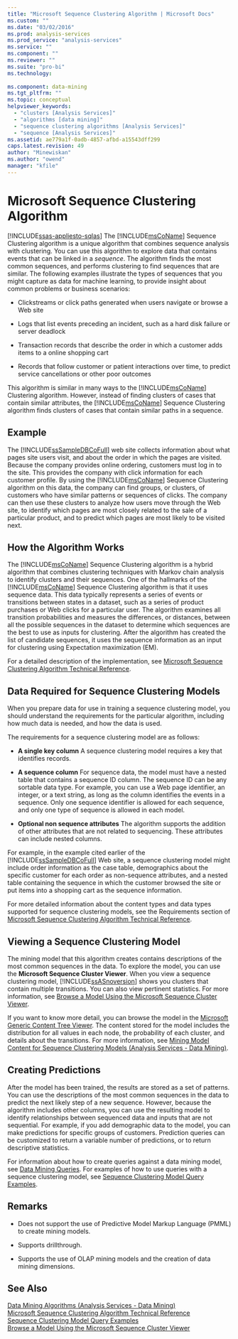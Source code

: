 ```yaml
---
title: "Microsoft Sequence Clustering Algorithm | Microsoft Docs"
ms.custom: ""
ms.date: "03/02/2016"
ms.prod: analysis-services
ms.prod_service: "analysis-services"
ms.service: ""
ms.component: ""
ms.reviewer: ""
ms.suite: "pro-bi"
ms.technology: 
  
ms.component: data-mining
ms.tgt_pltfrm: ""
ms.topic: conceptual
helpviewer_keywords: 
  - "clusters [Analysis Services]"
  - "algorithms [data mining]"
  - "sequence clustering algorithms [Analysis Services]"
  - "sequence [Analysis Services]"
ms.assetid: ae779a1f-0adb-4857-afbd-a15543dff299
caps.latest.revision: 49
author: "Minewiskan"
ms.author: "owend"
manager: "kfile"
---
```

# Microsoft Sequence Clustering Algorithm
[!INCLUDE[ssas-appliesto-sqlas](../../includes/ssas-appliesto-sqlas.md)]
  The [!INCLUDE[msCoName](../../includes/msconame-md.md)] Sequence Clustering algorithm is a unique algorithm that combines sequence analysis with clustering. You can use this algorithm to explore data that contains events that can be linked in a *sequence*. The algorithm finds the most common sequences, and performs clustering to find  sequences that are similar. The following examples illustrate the types of sequences that you might capture as data for machine learning, to provide insight about common problems or business scenarios:  
  
-   Clickstreams or click paths generated when users navigate or browse a Web site  
  
-   Logs that list events preceding an incident, such as a hard disk failure or server deadlock  
  
-   Transaction records that describe the order in which a customer adds items to a online shopping cart  
  
-   Records that follow customer or patient interactions over time, to predict service cancellations or other poor outcomes  
  
 This algorithm is similar in many ways to the [!INCLUDE[msCoName](../../includes/msconame-md.md)] Clustering algorithm. However, instead of finding clusters of cases that contain similar attributes, the [!INCLUDE[msCoName](../../includes/msconame-md.md)] Sequence Clustering algorithm finds clusters of cases that contain similar paths in a sequence.  
  
## Example  
 The [!INCLUDE[ssSampleDBCoFull](../../includes/sssampledbcofull-md.md)] web site collects information about what pages site users visit, and about the order in which the pages are visited. Because the company provides online ordering, customers must log in to the site. This provides the company with click information for each customer profile. By using the [!INCLUDE[msCoName](../../includes/msconame-md.md)] Sequence Clustering algorithm on this data, the company can find groups, or clusters, of customers who have similar patterns or sequences of clicks. The company can then use these clusters to analyze how users move through the Web site, to identify which pages are most closely related to the sale of a particular product, and to predict which pages are most likely to be visited next.  
  
## How the Algorithm Works  
 The [!INCLUDE[msCoName](../../includes/msconame-md.md)] Sequence Clustering algorithm is a hybrid algorithm that combines clustering techniques with Markov chain analysis to identify clusters and their sequences.  One of the hallmarks of the [!INCLUDE[msCoName](../../includes/msconame-md.md)] Sequence Clustering algorithm is that it uses sequence data. This data typically represents a series of events or transitions between states in a dataset, such as a series of product purchases or Web clicks for a particular user. The algorithm examines all transition probabilities and measures the differences, or distances, between all the possible sequences in the dataset to determine which sequences are the best to use as inputs for clustering. After the algorithm has created the list of candidate sequences, it uses the sequence information as an input for clustering using Expectation maximization (EM).  
  
 For a detailed description of the implementation, see [Microsoft Sequence Clustering Algorithm Technical Reference](../../analysis-services/data-mining/microsoft-sequence-clustering-algorithm-technical-reference.md).  
  
## Data Required for Sequence Clustering Models  
 When you prepare data for use in training a sequence clustering model, you should understand the requirements for the particular algorithm, including how much data is needed, and how the data is used.  
  
 The requirements for a sequence clustering model are as follows:  
  
-   **A single key column** A sequence clustering model requires a key that identifies records.  
  
-   **A sequence column** For sequence data, the model must have a nested table that contains a sequence ID column. The sequence ID can be any sortable data type. For example, you can use a Web page identifier, an integer, or a text string, as long as the column identifies the events in a sequence. Only one sequence identifier is allowed for each sequence, and only one type of sequence is allowed in each model.  
  
-   **Optional non sequence attributes** The algorithm supports the addition of other attributes that are not related to sequencing. These attributes can include nested columns.  
  
 For example, in the example cited earlier of the [!INCLUDE[ssSampleDBCoFull](../../includes/sssampledbcofull-md.md)] Web site, a sequence clustering model might include order information as the case table, demographics about the specific customer for each order as non-sequence attributes, and a nested table containing the sequence in which the customer browsed the site or put items into a shopping cart as the sequence information.  
  
 For more detailed information about the content types and data types supported for sequence clustering models, see the Requirements section of [Microsoft Sequence Clustering Algorithm Technical Reference](../../analysis-services/data-mining/microsoft-sequence-clustering-algorithm-technical-reference.md).  
  
## Viewing a Sequence Clustering Model  
 The mining model that this algorithm creates contains descriptions of the most common sequences in the data. To explore the model, you can use the **Microsoft Sequence Cluster Viewer**. When you view a sequence clustering model, [!INCLUDE[ssASnoversion](../../includes/ssasnoversion-md.md)] shows you clusters that contain multiple transitions. You can also view pertinent statistics. For more information, see [Browse a Model Using the Microsoft Sequence Cluster Viewer](../../analysis-services/data-mining/browse-a-model-using-the-microsoft-sequence-cluster-viewer.md).  
  
 If you want to know more detail, you can browse the model in the [Microsoft Generic Content Tree Viewer](../../analysis-services/data-mining/browse-a-model-using-the-microsoft-generic-content-tree-viewer.md). The content stored for the model includes the distribution for all values in each node, the probability of each cluster, and details about the transitions. For more information, see [Mining Model Content for Sequence Clustering Models &#40;Analysis Services - Data Mining&#41;](../../analysis-services/data-mining/mining-model-content-for-sequence-clustering-models.md).  
  
## Creating Predictions  
 After the model has been trained, the results are stored as a set of patterns. You can use the descriptions of the most common sequences in the data to predict the next likely step of a new sequence. However, because the algorithm includes other columns, you can use the resulting model to identify relationships between sequenced data and inputs that are not sequential. For example, if you add demographic data to the model, you can make predictions for specific groups of customers. Prediction queries can be customized to return a variable number of predictions, or to return descriptive statistics.  
  
 For information about how to create queries against a data mining model, see [Data Mining Queries](../../analysis-services/data-mining/data-mining-queries.md). For examples of how to use queries with a sequence clustering model, see [Sequence Clustering Model Query Examples](../../analysis-services/data-mining/sequence-clustering-model-query-examples.md).  
  
## Remarks  
  
-   Does not support the use of Predictive Model Markup Language (PMML) to create mining models.  
  
-   Supports drillthrough.  
  
-   Supports the use of OLAP mining models and the creation of data mining dimensions.  
  
## See Also  
 [Data Mining Algorithms &#40;Analysis Services - Data Mining&#41;](../../analysis-services/data-mining/data-mining-algorithms-analysis-services-data-mining.md)   
 [Microsoft Sequence Clustering Algorithm Technical Reference](../../analysis-services/data-mining/microsoft-sequence-clustering-algorithm-technical-reference.md)   
 [Sequence Clustering Model Query Examples](../../analysis-services/data-mining/sequence-clustering-model-query-examples.md)   
 [Browse a Model Using the Microsoft Sequence Cluster Viewer](../../analysis-services/data-mining/browse-a-model-using-the-microsoft-sequence-cluster-viewer.md)  
  
  
